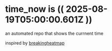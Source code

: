 # time_now is (( 2025-08-19T05:00:00.601Z ))

an automated repo that shows the currnent time

inspired by [breakingheatmap](https://github.com/breakingheatmap/breakingheatmap)